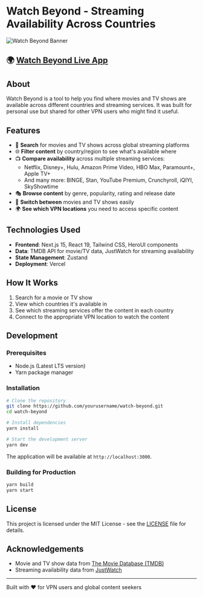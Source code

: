# Watch Beyond - Streaming Availability Across Countries

![Watch Beyond Banner](https://watch-beyond.vercel.app/og-image.jpg)

## 🌍 [Watch Beyond Live App](https://watch-beyond.vercel.app/)

## About

Watch Beyond is a tool to help you find where movies and TV shows are available across different countries and streaming services. It was built for personal use but shared for other VPN users who might find it useful.

## Features

- 🔎 **Search** for movies and TV shows across global streaming platforms
- 🌐 **Filter content** by country/region to see what's available where
- 📺 **Compare availability** across multiple streaming services:
  - Netflix, Disney+, Hulu, Amazon Prime Video, HBO Max, Paramount+, Apple TV+
  - And many more: BINGE, Stan, YouTube Premium, Crunchyroll, iQIYI, SkyShowtime
- 🎭 **Browse content** by genre, popularity, rating and release date
- 🔄 **Switch between** movies and TV shows easily
- 🌍 **See which VPN locations** you need to access specific content

## Technologies Used

- **Frontend**: Next.js 15, React 19, Tailwind CSS, HeroUI components
- **Data**: TMDB API for movie/TV data, JustWatch for streaming availability
- **State Management**: Zustand
- **Deployment**: Vercel

## How It Works

1. Search for a movie or TV show
2. View which countries it's available in 
3. See which streaming services offer the content in each country
4. Connect to the appropriate VPN location to watch the content

## Development

### Prerequisites

- Node.js (Latest LTS version)
- Yarn package manager

### Installation

```bash
# Clone the repository
git clone https://github.com/yourusername/watch-beyond.git
cd watch-beyond

# Install dependencies
yarn install

# Start the development server
yarn dev
```

The application will be available at `http://localhost:3000`.

### Building for Production

```bash
yarn build
yarn start
```

## License

This project is licensed under the MIT License - see the [LICENSE](LICENSE) file for details.

## Acknowledgements

- Movie and TV show data from [The Movie Database (TMDB)](https://www.themoviedb.org/)
- Streaming availability data from [JustWatch](https://www.justwatch.com/)

---

Built with ❤️ for VPN users and global content seekers
  
